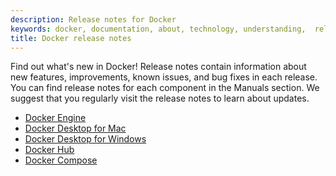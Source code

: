 ```yaml
---
description: Release notes for Docker
keywords: docker, documentation, about, technology, understanding,  release
title: Docker release notes
---
```


Find out what's new in Docker! Release notes contain information about new
features, improvements, known issues, and bug fixes in each release. You can
find release notes for each component in the Manuals section. We suggest
that you regularly visit the release notes to learn about updates.

- [Docker Engine](../engine/release-notes/index.md)
- [Docker Desktop for Mac](../desktop/mac/release-notes/index.md)
- [Docker Desktop for Windows](../desktop/windows/release-notes/index.md)
- [Docker Hub](../docker-hub/release-notes.md)
- [Docker Compose](../compose/release-notes.md)
